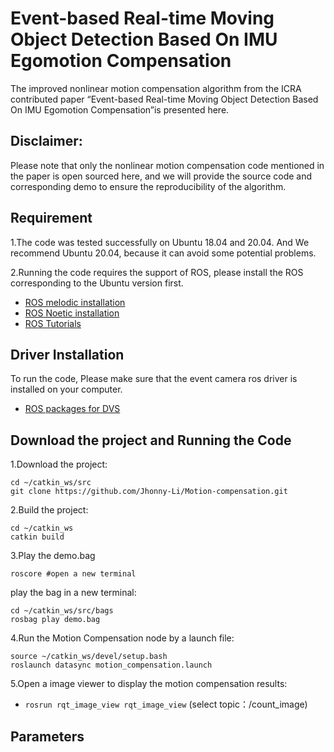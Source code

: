 # Event-based Real-time Moving Object Detection Based On IMU Egomotion Compensation

The improved nonlinear motion compensation algorithm from the ICRA contributed paper “Event-based Real-time Moving Object Detection Based On IMU Egomotion Compensation”is presented here.

## Disclaimer:

Please note that only the nonlinear motion compensation code mentioned in the paper is open sourced here, and we will provide the source code and corresponding demo to ensure the reproducibility of the algorithm.

## Requirement

1.The code was tested successfully on Ubuntu 18.04 and 20.04. And We recommend Ubuntu 20.04, because it can avoid some potential problems.

2.Running the code requires the support of ROS, please install the ROS corresponding to the Ubuntu version first.
 - [ROS melodic installation](http://wiki.ros.org/melodic/Installation/Ubuntu "Read this to install ROS melodic on your system")
 - [ROS Noetic installation](http://wiki.ros.org/noetic#Installation "Read this to install ROS Noetic on your system")
 - [ROS Tutorials](http://wiki.ros.org/ROS/Tutorials "ROS tutorials")


## Driver Installation

To run the code, Please make sure that the event camera ros driver is installed on your computer.
 - [ROS packages for DVS](https://github.com/uzh-rpg/rpg_dvs_ros "Read this to install Event Camera Driver")
 
## Download the project and Running the Code

1.Download the project:
```
cd ~/catkin_ws/src
git clone https://github.com/Jhonny-Li/Motion-compensation.git
```

2.Build the project:
```
cd ~/catkin_ws
catkin build
```

3.Play the demo.bag

```
roscore #open a new terminal
```

play the bag in a new terminal: 
```
cd ~/catkin_ws/src/bags
rosbag play demo.bag
```

4.Run the Motion Compensation node by a launch file:
```
source ~/catkin_ws/devel/setup.bash
roslaunch datasync motion_compensation.launch
```

5.Open a image viewer to display the motion compensation results:
* `rosrun rqt_image_view rqt_image_view`  (select topic：/count_image)

## Parameters
